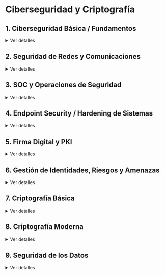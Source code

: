 # Ciberseguridad y Criptografía


## 1. Ciberseguridad Básica / Fundamentos
<details>
<summary>Ver detalles</summary>

📌 Descripción: Introducción a los conceptos esenciales de ciberseguridad, amenazas y vulnerabilidades.

Introducción a la sección

¿Qué es la ciberseguridad?

Pilares de la Ciberseguridad

- Confidencialidad

- Integridad

- Disponibilidad

Amenaza, Ataque y Vulnerabilidad

Glosarios y términos básicos

</details>

## 2. Seguridad de Redes y Comunicaciones
<details>
<summary>Ver detalles</summary>

📌 Descripción: Protección de redes y comunicaciones, firewalls, VPNs y control de acceso.

Introducción a la sección

Seguridad de las comunicaciones

¿Qué es una red informática?

¿Qué es un protocolo de red?

Modelo OSI

Caso práctico: Sniffers, direcciones MAC/IP, puertos

Conceptos básicos: MAC, IP, puertos

Modelo IPS / TCP-IP

Captura de tráfico de red: pasiva y activa

Protocolo ARP / DHCP

Protocolos seguros

- SSL/TLS y ECDH

- Funcionamiento SSL/TLS

- Caso práctico: HTTP y HTTPS

- HSTS

Segmentación y control

- Segmentación de red, Subred y VLAN

- Microsegmentación

- CIDR y Máscara de red/subred

Infraestructura

- Introducción a AWS y despliegue de apps y bases de datos

- Firewalls, DMZ, Balanceadores de carga, WAF

- Anti-DoS / Anti-DDoS

- IDS/IPS, Security Onion

- Proxy, Tipos de Proxy, SquidProxy

- VPN, Protocolos (IPSec, PPTP, OpenVPN)

</details>

## 3. SOC y Operaciones de Seguridad
<details>
<summary>Ver detalles</summary>

📌 Descripción: Operación de seguridad, monitorización, SIEM, respuesta a incidentes y Threat Hunting.

Introducción a la sección

Qué es un SOC

Capacidades/Servicios de un SOC

SIEM Intelligence & Alerting

Caso práctico: Splunk

Indicadores de compromiso (IoC) y MISP

Monitorización & Triage

Ticketing y gestión de incidentes - TheHive

Integración Splunk + TheHive + Cortex

Respuesta a incidentes

NIST SP 800-61

Uso de SOAR

Threat Hunting

Sandboxing - Cuckoo Sandbox

Gestión de vulnerabilidades - Nessus

Lectura: CVE, CVSS, CPE

- Honeypot

</details>

## 4. Endpoint Security / Hardening de Sistemas
<details>
<summary>Ver detalles</summary>

📌 Descripción: Protección de sistemas finales, hardening y monitorización.

Introducción a la sección

Ciberseguridad de sistemas operativos

Hardening del SO (CIS Benchmark)

Evaluación automática de Hardening

Antivirus (AV)

EDR y XDR

HIDS/HIPS

Monitorización del endpoint (beats, osquery, syslog)

Control de ejecución de aplicaciones (Applocker)

</details>

## 5. Firma Digital y PKI
<details>
<summary>Ver detalles</summary>

📌 Descripción: Firma digital, certificados y gestión de clave pública.

Introducción a la sección

Firma digital

Firma digital con recuperación de mensaje

Confidencialidad y firma digital

Firma digital con cifrado

Caso práctico: Firma digital con OpenSSL

Public Key Infrastructure (PKI)

Certificado de clave pública

Caso práctico: Creación de certificado con OpenSSL

Autoridad de Certificación (CA)

Certificado digital vs certificado de clave pública

Modelo de gestión de certificados

Modelo conectado y web

</details>

## 6. Gestión de Identidades, Riesgos y Amenazas
<details>
<summary>Ver detalles</summary>

📌 Descripción: Control de acceso, IAM, autenticación y gestión de riesgos.

Introducción a la sección

Gestión de Identidades y control de acceso (IAM)

IAM vs Active Directory

Caso práctico: IAM en AWS

Autenticación y Autorización: SAML, OAUTH, 2FA

Gestión y análisis de riesgos de ciberseguridad

Modelos de gestión y análisis de riesgos

Modelado de amenazas: MITRE ATT&CK, STRIDE

</details>

## 7. Criptografía Básica
<details> <summary>Ver detalles</summary>

📌 Descripción: Conceptos iniciales de criptografía y cifrados históricos.

Introducción a la sección

¿Qué es la criptografía?

- Lectura: Términos relevantes y componentes de un criptosistema

Asunciones de seguridad

Cifrados históricos y clásicos

- Cifrado César

- Cifrado César en la práctica

- Clasificación de los criptosistemas

Ataques a criptosistemas

- Ataques a un criptosistema

- Romper/Hackear un criptosistema

- Fuerza Bruta y otras técnicas de ataque

- Caso práctico: Rompiendo el cifrado César

- Resolución del caso práctico

Sustitución y análisis

- Cifrado simple por sustitución

- Espacio de claves del cifrado simple por sustitución

- Ataques estadísticos: Análisis de frecuencias

- Caso práctico: Rompiendo el cifrado simple por sustitución

- Resolución del caso práctico

Comparaciones

- Codificación vs Criptografía

- Esteganografía vs Criptografía

Otros cifrados

- Cifrado Playfair

- Caso práctico: Rompiendo el cifrado Playfair

- Cifrado Vigenere

- Seguridad del cifrado Vigenere

- Rompiendo el cifrado Vigenere

Seguridad absoluta

- Perfect Secrecy

- One-time pads

¿Cuándo utilizar One-time pads?

</details>

## 8. Criptografía Moderna
<details>
<summary>Ver detalles</summary>

📌 Descripción: Criptografía avanzada y sistemas actuales de cifrado simétrico y asimétrico.

Introducción a la sección

Criptosistemas simétricos modernos

- Stream Ciphers

- Propiedades de los Stream Ciphers

- Stream Ciphers populares

- RC4

- RC4 en la práctica

- ChaCha20

- Funcionamiento de ChaCha20

Block Ciphers

- Propiedades de los Block Ciphers

- Block Ciphers populares

- DES (Data Encryption Standard)

- Triple DES

- AES

- Modos de operación: ECB, CBC, CFB, OFB, CTR

Criptosistemas asimétricos (clave pública)

- Diffie-Hellman: Intercambio de claves

- RSA

Caso práctico: Generando un par de claves RSA con OpenSSL

Lectura: Curvas elípticas (Opcional)

Lectura: Computación cuántica (Opcional)

</details>

## 9. Seguridad de los Datos
<details>
<summary>Ver detalles</summary>

📌 Descripción: Protección, integridad y disponibilidad de la información, incluyendo funciones hash y backups.

Introducción a la sección

Seguridad de los datos

Cyber Security Framework (CSF)

Integridad de los datos

Funciones Hash

- Funciones Hash

- Aplicaciones de las funciones Hash

- Funciones Hash modernas

- Hashing de contraseñas en BBDD

Lectura: Ataques a funciones Hash (Rainbow tables)

Verificación de datos

- Checksums

- Checksums en la práctica

- Error Correcting Codes (ECC)

Autenticación de mensajes

- Message Authentication Code (MAC)

- CBC-MAC

Confidencialidad e integridad

- Confidencialidad

- integridad

- autenticación

Lectura: Modo de operación GCM

Protección de los datos

- Clasificación de la información: GDPR, PCI-DSS, HIPAA

Lectura: ISO 27001 y 27002

- Data Loss Prevention (DLP)

- Caso práctico: DLP Profesional/Empresarial

- Information Rights Management (IRM)

- Caso práctico: IRM Profesional/Empresarial

- Full Disk Encryption

- Caso práctico: Full Disk Encryption con Bitlocker

- Tokenización

Disponibilidad y resiliencia

Disponibilidad y Ciberresiliencia

Backups: Tipos y consideraciones

Caso práctico: Backup Profesional/Empresarial

Inventariado de activos: CMDB

Almacenamiento de claves: TPM y HSM

</details>
